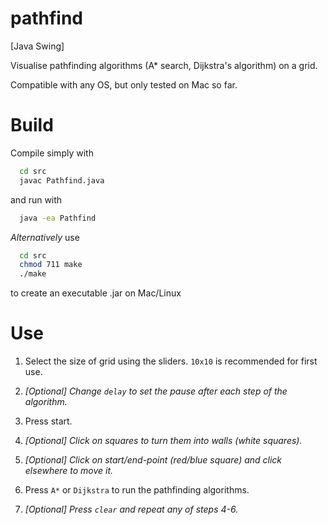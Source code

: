 # pathfind
[Java Swing] 

Visualise pathfinding algorithms (A* search, Dijkstra's algorithm) on a grid.

Compatible with any OS, but only tested on Mac so far.

# Build

Compile simply with
```bash
  cd src
  javac Pathfind.java
```
and run with
```bash
  java -ea Pathfind
 ```

*Alternatively* use
```bash
  cd src
  chmod 711 make
  ./make
```
to create an executable .jar on Mac/Linux

# Use

1. Select the size of grid using the sliders. ```10x10``` is recommended for first use.

1. *\[Optional] Change ```delay``` to set the pause after each step of the algorithm.*

1. Press start.

1. *\[Optional] Click on squares to turn them into walls (white squares).*

1. *\[Optional] Click on start/end-point (red/blue square) and click elsewhere to move it.*

1. Press ```A*``` or ```Dijkstra``` to run the pathfinding algorithms.

1. *\[Optional] Press ```clear``` and repeat any of steps 4-6.*
